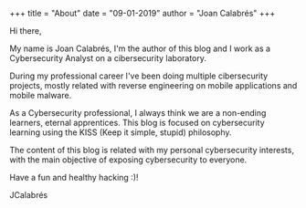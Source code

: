 +++ 
title = "About" 
date = "09-01-2019" 
author = "Joan Calabrés" 
+++

Hi there,

My name is Joan Calabrés, I'm the author of this blog and I work as a Cybersecurity Analyst on a cibersecurity laboratory.

During my professional career I've been doing multiple cibersecurity projects, mostly related with reverse engineering on mobile applications and mobile malware.

As a Cybersecurity professional, I always think we are a non-ending learners, eternal apprentices. This blog is focused on cybersecurity learning using the KISS (Keep it simple, stupid) philosophy.

The content of this blog is related with my personal cybersecurity interests, with the main objective of exposing cybersecurity to everyone.  

Have a fun and healthy hacking :)!

JCalabrés
